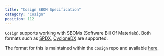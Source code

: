 ```yaml
---
title: "Cosign SBOM Specification"
category: "Cosign"
position: 112
---
```


`Cosign` supports working with SBOMs (Software Bill Of Materials). Both formats such as [SPDX](https://spdx.org), [CycloneDX](https://cyclonedx.org) are supported.

The format for this is maintained within the `cosign` repo and available [here](https://github.com/sigstore/cosign/blob/main/specs/SBOM_SPEC.md).

